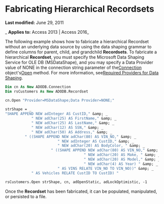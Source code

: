 
# Fabricating Hierarchical Recordsets

 **Last modified:** June 29, 2011

 _ **Applies to:** Access 2013 | Access 2016_



The following example shows how to fabricate a hierarchical Recordset without an underlying data source by using the data shaping grammar to define columns for parent, child, and grandchild  **Recordsets**.
To fabricate a hierarchical  **Recordset**, you must specify the Microsoft Data Shaping Service for OLE DB (MSDataShape), and you may specify a Data Provider value of NONE in the connection string parameter of the[Connection](c16023aa-0321-2513-ee71-255d6ffba03d.md) object's[Open](1adaa17d-dfe1-22e0-3415-720516d138f8.md) method. For more information, see[Required Providers for Data Shaping](eb8933fb-d533-3ea7-e045-35c1ca585765.md).



```vb
Dim cn As New ADODB.Connection
Dim rsCustomers As New ADODB.Recordset

cn.Open "Provider=MSDataShape;Data Provider=NONE;"
 
strShape = _
"SHAPE APPEND NEW adInteger AS CustID," &amp; _
            " NEW adChar(25) AS FirstName," &amp; _
            " NEW adChar(25) AS LastName," &amp; _
            " NEW adChar(12) AS SSN," &amp; _
            " NEW adChar(50) AS Address," &amp; _
         " ((SHAPE APPEND NEW adChar(80) AS VIN_NO," &amp; _
                        " NEW adInteger AS CustID," &amp; _
                        " NEW adChar(20) AS BodyColor, " &amp; _
                     " ((SHAPE APPEND NEW adChar(80) AS VIN_NO," &amp; _
                                    " NEW adChar(20) AS Make, " &amp; _
                                    " NEW adChar(20) AS Model," &amp; _
                                    " NEW adChar(4) AS Year) " &amp; _
                        " AS VINS RELATE VIN_NO TO VIN_NO))" &amp; _
            " AS Vehicles RELATE CustID TO CustID) "
 
rsCustomers.Open strShape, cn, adOpenStatic, adLockOptimistic, -1

```

Once the  **Recordset** has been fabricated, it can be populated, manipulated, or persisted to a file.
